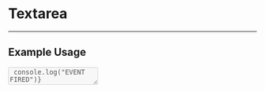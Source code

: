 <script lang="ts">
  import { Textarea } from "/src/lib";

  let textValue = "Change this text";
  let isDisabled = false;
</script>


# Textarea

---

## Example Usage

<Textarea
  label="Textarea label"
  id="textarea-id"
  bind:value={textValue}
  size="md"
  placeholder="Enter description"
  disabled={isDisabled}
  on:keyup={() => console.log("EVENT FIRED")}
/>

<p>Entered Text: {textValue}</p>

```svelte
<script>
  import { Textarea } from "@fanny-pack-ui/svelte-kit";

  let textValue = "Change this text";
  let isDisabled = false;
</script>

<Textarea
  label="Textarea label"
  id="textarea-id"
  bind:value={textValue}
  size="md"
  placeholder="Enter description"
  disabled={isDisabled}
/>
```

---

## Custom Textarea Styles
The original intention for these custom styles was to set `--custom-textarea-bg-color="transparent"` so the `<Textarea>` field would blend into the background. A few extra custom style rules have been provided for even more customizability.


You can set the following custom variables:
* `--custom-textarea-border-color`
* `--custom-textarea-bg-color`
* `--custom-textarea-text-color`
* `--custom-textarea-placeholder-text-color`

<Textarea
  bind:value={textValue}
  size="md"
  placeholder="Write a note"
  --custom-textarea-border-color="darkred"
  --custom-textarea-bg-color="pink"
  --custom-textarea-text-color="darkred"
  --custom-textarea-placeholder-text-color="gray"
/>

```svelte
<Textarea
  bind:value={textValue}
  size="md"
  placeholder="Write a note"
  --custom-textarea-border-color="darkred"
  --custom-textarea-bg-color="pink"
  --custom-textarea-text-color="darkred"
  --custom-textarea-placeholder-text-color="gray"
/>
```

---

## Props
| Prop name | Type | Possible values | Default value | Description |
| --------- | ---- | --------------- | ------------- | ----------- |
| `label`<br>(optional) | `string` | Any string | `""` (an empty string) | This prop will provide a label for the `textarea` field. If no `label` prop is provided, then the label will not be displayed. |
| `id` (optional) | `string` | Any string | `""` (empty string) | You can give your `<Textarea>` components an id value, if necessary, just like you can with regular `<textarea>` elements. |
| `bind:value` | `string` | Any string | `""` (empty string) | In order for the `textarea` field to be updated with a string value, this component’s value property needs to be bound to a string variable. |
| `size` | `string` | `sm`, `md`, `lg` | `md` | This prop will set more or less padding for the `textarea` field to give the appearance of a larger or smaller `textarea` field. The text size will also increase or decrease based on this `size` prop. |
| `placeholder` | `string` | Any string | NA | This prop will act as the placeholder when the `textarea` field is empty. |
| `disabled` | `boolean` | `true`, `false` | `false` | This prop will disable the `textarea` field. |

<br>

## Event Forwarding
| Event | Description |
| ----- | ----------- |
| `on:input` | This component forwards the `input` event, so you can call an event handler when a user enters a value into the `textarea` field. |
| `on:keyup` | This component forwards the `keyup` event, so you can call an event handler when a user presses a key while this component has focus. |
| `on:blur` | This component forwards the `blur` event, so you can call an event handler when this component loses focus. |
